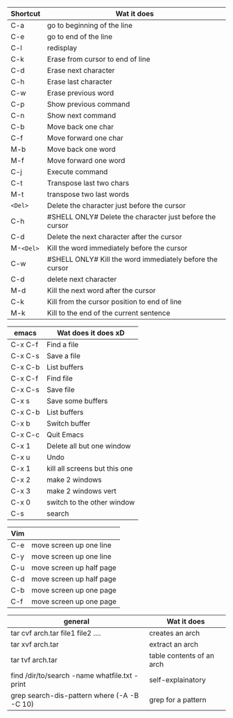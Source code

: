 | Shortcut | Wat it does  |                                                
| ---------|------------- |                                                
| C-a      |  go to beginning of the line                                 | 
| C-e      |  go to end of the line                                       | 
| C-l      |  redisplay                                                   | 
| C-k      | Erase from cursor to end of line                             | 
| C-d      | Erase next character                                         | 
| C-h      | Erase last character                                         | 
| C-w      | Erase previous word                                          | 
| C-p      | Show previous command                                        | 
| C-n      | Show next command                                            | 
| C-b      | Move back one char                                           | 
| C-f      | Move forward one char                                        | 
| M-b      | Move back one word                                           | 
| M-f      | Move forward one word                                        | 
| C-j      | Execute command                                              | 
| C-t      | Transpose last two chars                                     | 
| M-t      |  transpose two last words                                    | 
| `<Del>`  | Delete the character just before the cursor                  | 
| C-h      | #SHELL ONLY#  Delete the character just before the cursor    | 
| C-d      | Delete the next character after the cursor                   | 
| M-`<Del>`| Kill the word immediately before the cursor                  | 
| C-w      | #SHELL ONLY# Kill the word immediately before the cursor     | 
| C-d      |  delete next character                                       | 
| M-d      | Kill the next word after the cursor                          | 
| C-k      | Kill from the cursor position to end of line                 | 
| M-k      | Kill to the end of the current sentence                      | 

| emacs    | Wat does it does xD                               |
| ---------|-------------|              
| C-x C-f  | Find a file                                       |
| C-x C-s  | Save a file                                       |
| C-x C-b  | List buffers                                      |
| C-x C-f  | Find file                                         |
| C-x C-s  | Save file                                         |
| C-x s    | Save some buffers                                 |
| C-x C-b  | List buffers                                      |
| C-x b    | Switch buffer                                     |
| C-x C-c  | Quit Emacs                                        |
| C-x 1    | Delete all but one window                         |
| C-x u    | Undo                                              |
| C-x 1    | kill all screens but this one                     |
| C-x 2    | make 2 windows                                    |
| C-x 3    | make 2 windows vert                               |
| C-x 0    | switch to the other window                        |
| C-s      | search                                            |

| Vim    | |
|------|----|
| C-e      | move screen up one line |
| C-y      | move screen up one line |
| C-u      | move screen up half page |
| C-d      | move screen up half page |
| C-b      | move screen up one page |
| C-f      | move screen up one page |


|general   |                  Wat it does |
| ---------|-------------|              
| tar cvf arch.tar file1 file2 ....              | creates an arch            |
| tar xvf arch.tar                               | extract an arch            |
| tar tvf arch.tar                               | table contents of an arch  |
| find /dir/to/search -name whatfile.txt -print | self-explainatory           |
| grep search-dis-pattern where (-A -B -C 10)    | grep for a pattern         |


